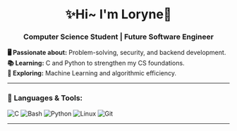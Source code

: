 <h1 align="center">✨Hi~ I'm Loryne💫</h1>

<h3 align="center">Computer Science Student | Future Software Engineer</h3>

 <strong>🖥️ Passionate about:</strong> Problem-solving, security, and backend development.  
 <strong>📚 Learning:</strong> C and Python to strengthen my CS foundations.  
 <strong>🤖 Exploring:</strong> Machine Learning and algorithmic efficiency.  

---

### 🚀 <strong>Languages & Tools:</strong>  

<p align="left">
  <img src="https://img.shields.io/badge/C-00599C?style=for-the-badge&logo=c&logoColor=white" alt="C"/>
  <img src="https://img.shields.io/badge/Bash-4EAA25?style=for-the-badge&logo=gnu-bash&logoColor=white" alt="Bash"/>
  <img src="https://img.shields.io/badge/Python-3776AB?style=for-the-badge&logo=python&logoColor=white" alt="Python"/>
  <img src="https://img.shields.io/badge/Linux-FCC624?style=for-the-badge&logo=linux&logoColor=black" alt="Linux"/>
  <img src="https://img.shields.io/badge/Git-F05032?style=for-the-badge&logo=git&logoColor=white" alt="Git"/>
</p>

---
